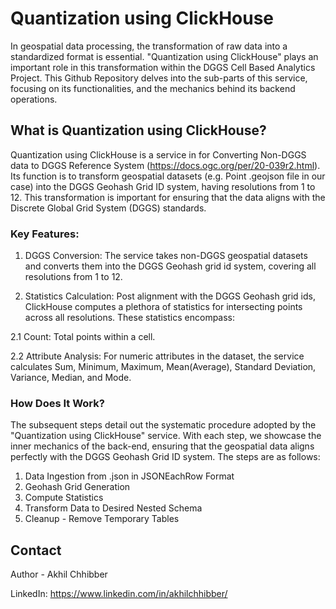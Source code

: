 # Quantization using ClickHouse

In geospatial data processing, the transformation of raw data into a standardized format is essential. "Quantization using ClickHouse" plays an important role in this transformation within the DGGS Cell Based Analytics Project. This Github Repository delves into the sub-parts of this service, focusing on its functionalities, and the mechanics behind its backend operations.

## What is Quantization using ClickHouse?

Quantization using ClickHouse is a service in for Converting Non-DGGS data to DGGS Reference System (https://docs.ogc.org/per/20-039r2.html). Its function is to transform geospatial datasets (e.g. Point .geojson file in our case) into the DGGS Geohash Grid ID system, having resolutions from 1 to 12. This transformation is important for ensuring that the data aligns with the Discrete Global Grid System (DGGS) standards.

### Key Features:

1. DGGS Conversion: The service takes non-DGGS geospatial datasets and converts them into the DGGS Geohash grid id system, covering all resolutions from 1 to 12.

2. Statistics Calculation: Post alignment with the DGGS Geohash grid ids, ClickHouse computes a plethora of statistics for intersecting points across all resolutions. These statistics encompass:

2.1 Count: Total points within a cell.

2.2 Attribute Analysis: For numeric attributes in the dataset, the service calculates Sum, Minimum, Maximum, Mean(Average), Standard Deviation, Variance, Median, and Mode.

### How Does It Work?

The subsequent steps detail out the systematic procedure adopted by the "Quantization using ClickHouse" service. With each step, we showcase the inner mechanics of the back-end, ensuring that the geospatial data aligns perfectly with the DGGS Geohash Grid ID system. The steps are as follows:

1. Data Ingestion from .json in JSONEachRow Format
2. Geohash Grid Generation
3. Compute Statistics
4. Transform Data to Desired Nested Schema
5. Cleanup - Remove Temporary Tables

## Contact

Author - Akhil Chhibber

LinkedIn: https://www.linkedin.com/in/akhilchhibber/
